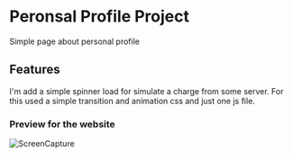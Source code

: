# Peronsal Profile Project

Simple page about personal profile

## Features

I'm add a simple spinner load for simulate a charge from some server. For this used a simple transition and animation css and just one js file.

### Preview for the website

![ScreenCapture](https://drive.google.com/uc?export=view&id=1F9LtU-H5ikOphDYoUOgKRyZr7t_pv-Ev)
